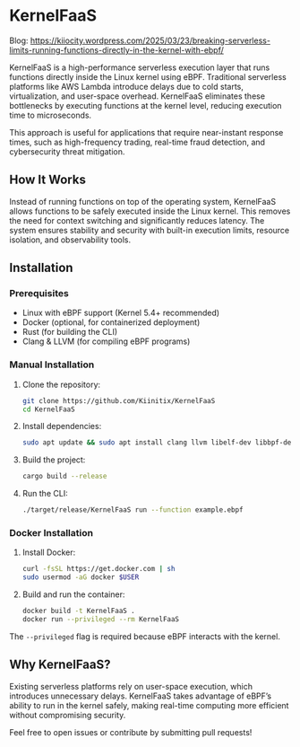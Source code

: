 # **KernelFaaS**

Blog: https://kiiocity.wordpress.com/2025/03/23/breaking-serverless-limits-running-functions-directly-in-the-kernel-with-ebpf/

KernelFaaS is a high-performance serverless execution layer that runs functions directly inside the Linux kernel using eBPF. Traditional serverless platforms like AWS Lambda introduce delays due to cold starts, virtualization, and user-space overhead. KernelFaaS eliminates these bottlenecks by executing functions at the kernel level, reducing execution time to microseconds.

This approach is useful for applications that require near-instant response times, such as high-frequency trading, real-time fraud detection, and cybersecurity threat mitigation.

## **How It Works**

Instead of running functions on top of the operating system, KernelFaaS allows functions to be safely executed inside the Linux kernel. This removes the need for context switching and significantly reduces latency. The system ensures stability and security with built-in execution limits, resource isolation, and observability tools.

## **Installation**

### **Prerequisites**

- Linux with eBPF support (Kernel 5.4+ recommended)
- Docker (optional, for containerized deployment)
- Rust (for building the CLI)
- Clang & LLVM (for compiling eBPF programs)

### **Manual Installation**

1. Clone the repository:
   ```sh
   git clone https://github.com/Kiinitix/KernelFaaS 
   cd KernelFaaS
   ```  

2. Install dependencies:
   ```sh
   sudo apt update && sudo apt install clang llvm libelf-dev libbpf-dev build-essential -y
   ```  

3. Build the project:
   ```sh
   cargo build --release
   ```  

4. Run the CLI:
   ```sh
   ./target/release/KernelFaaS run --function example.ebpf
   ```  

### **Docker Installation**

1. Install Docker:
   ```sh
   curl -fsSL https://get.docker.com | sh
   sudo usermod -aG docker $USER
   ```  

2. Build and run the container:
   ```sh
   docker build -t KernelFaaS .
   docker run --privileged --rm KernelFaaS  
   ```  

The `--privileged` flag is required because eBPF interacts with the kernel.

## **Why KernelFaaS?**

Existing serverless platforms rely on user-space execution, which introduces unnecessary delays. KernelFaaS takes advantage of eBPF’s ability to run in the kernel safely, making real-time computing more efficient without compromising security.

Feel free to open issues or contribute by submitting pull requests!  

